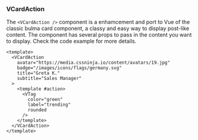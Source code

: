 ### VCardAction

The `<VCardAction />` component is a enhamcement and port to Vue
of the classic bulma card component, a classy and easy way
to display post-like content. The component has several props
to pass in the content you want to display.
Check the code example for more details.

<!--code-->

<!--code-->

```vue
<template>
  <VCardAction
    avatar="https://media.cssninja.io/content/avatars/19.jpg"
    badge="/images/icons/flags/germany.svg"
    title="Greta K."
    subtitle="Sales Manager"
  >
    <template #action>
      <VTag
        color="green"
        label="trending"
        rounded
      />
    </template>
  </VCardAction>
</template>
```

<!--/code-->
